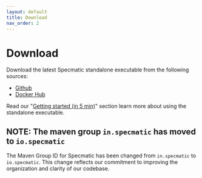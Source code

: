 ```yaml
---
layout: default
title: Download
nav_order: 2
---
```


# Download

Download the latest Specmatic standalone executable from the following sources:
* [Github](https://github.com/znsio/specmatic/releases)
* [Docker Hub](https://hub.docker.com/r/znsio/specmatic)

Read our "[Getting started (in 5 min)](/getting_started.html)" section learn more about using the standalone executable.

## NOTE: The maven group `in.specmatic` has moved to `io.specmatic`

The Maven Group ID for Specmatic has been changed from `in.specmatic` to `io.specmatic`.
This change reflects our commitment to improving the organization and clarity of our codebase.
